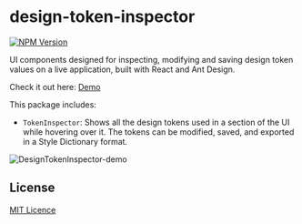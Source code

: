 # design-token-inspector

[![NPM Version](https://img.shields.io/npm/v/design-token-inspector)](https://www.npmjs.com/package/design-token-inspector)

UI components designed for inspecting, modifying and saving design token values on a live application, built with React and Ant Design.

Check it out here: [Demo](https://d1er1mod8an5qy.cloudfront.net)

This package includes:

- `TokenInspector`: Shows all the design tokens used in a section of the UI while hovering over it. The tokens can be modified, saved, and exported in a Style Dictionary format.

![DesignTokenInspector-demo](https://github.com/user-attachments/assets/aefc670c-e8eb-45c5-947c-88cba27351a1)

## License

[MIT Licence](LICENSE.md)

